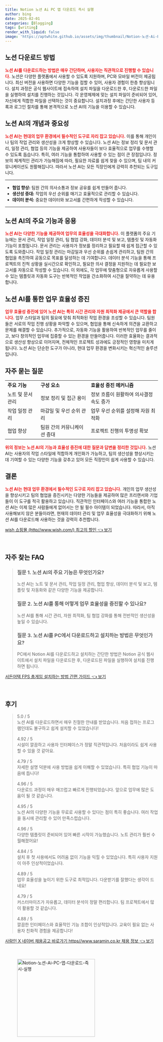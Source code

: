 ```yaml
---
title: Notion 노션 Ai PC 앱 다운로드 즉시 실행
author: bing
date: 2025-02-01
categories: [Blogging]
tags: [writing]
render_with_liquid: false
image: 'https://aptwhite.github.io/assets/img/thumbnail/Notion-노션-Ai-PC-앱-다운로드-즉시-실행.webp'
---
```



<h2 id='노션다운로드방법'>노션 다운로드 방법</h2>

<p><b><span style="color: #ee2323;">노션 AI를 다운로드하는 방법은 매우 간단하며, 사용자는 직관적으로 진행할 수 있습니다.</span></b> 노션은 다양한 플랫폼에서 사용할 수 있도록 지원하며, PC와 모바일 버전이 제공됩니다. 최신 버전을 사용하면 다양한 기능을 접할 수 있어, 사용자 경험이 한층 향상됩니다. 설치 과정은 공식 웹사이트에 접속하여 설치 파일을 다운로드한 후, 다운로드한 파일을 실행하여 설치를 진행하는 것입니다. 각 운영체제에 맞는 설치 파일이 준비되어 있어, 자신에게 적합한 파일을 선택하는 것이 중요합니다. 설치과정 후에는 간단한 사용자 등록과 로그인 절차를 통해 본격적으로 노션 AI의 기능을 이용할 수 있습니다.</p>

<h2 id='노션AI의중요성'>노션 AI의 개념과 중요성</h2>

<p><b><span style="color: #ee2323;">노션 AI는 현대의 업무 환경에서 필수적인 도구로 자리 잡고 있습니다.</span></b> 이를 통해 개인이나 팀의 작업 관리와 생산성을 크게 향상할 수 있습니다. 노션 AI는 정보 정리 및 문서 관리, 일정 관리, 협업 등의 기능을 제공하여 사용자들이 보다 효율적으로 업무를 수행할 수 있도록 돕습니다. 특히, 여러 기능을 통합하여 사용할 수 있는 점이 큰 장점입니다. 정보의 체계적인 관리가 가능해짐에 따라, 필요한 자료를 쉽게 찾을 수 있으며, 팀 내의 커뮤니케이션도 원활해집니다. 따라서 노션 AI는 모든 직장인에게 강력히 추천되는 도구입니다.</p>

<hr />

<ul>
    <li><b>협업 향상:</b> 팀원 간의 의사소통과 정보 공유를 쉽게 만들어 줍니다.</li>
    <li><b>생산성 증대:</b> 작업의 우선 순위를 매기고 효율적으로 관리할 수 있습니다.</li>
    <li><b>데이터 분석:</b> 중요한 데이터와 보고서를 간편하게 작성할 수 있습니다.</li>
</ul>

<hr />

<h2 id='주요기능'>노션 AI의 주요 기능과 응용</h2>

<p><b><span style="color: #ee2323;">노션 AI는 다양한 기능을 제공하여 업무의 효율성을 극대화합니다.</span></b> 이 플랫폼의 주요 기능에는 문서 관리, 작업 일정 관리, 팀 협업 강화, 데이터 분석 및 보고, 템플릿 및 자동화 기능이 포함됩니다. 문서 관리는 사용자가 정보를 정리하고 필요할 때 쉽게 접근할 수 있도록 도와줍니다. 작업 일정 관리는 마감일과 우선 순위를 손쉽게 관리하고, 팀원 간의 협업을 촉진하여 공동으로 목표를 달성하는 데 기여합니다. 데이터 분석 기능을 통해 프로젝트의 진척 상황을 실시간으로 확인하고, 필요한 의사 결정을 지원하는 데 필요한 보고서를 자동으로 작성할 수 있습니다. 이 외에도, 각 업무에 맞춤형으로 자유롭게 사용할 수 있는 템플릿과 자동화 도구는 반복적인 작업을 간소화하여 시간을 절약하는 데 유용합니다.</p>

<h2 id='업무효율성'>노션 AI를 통한 업무 효율성 증진</h2>

<p><b><span style="color: #ee2323;">업무 효율성 증진에 있어 노션 AI는 특히 시간 관리와 자원 최적화 제공에서 큰 역할을 합니다.</span></b> 업무 스타일과 팀의 필요에 맞춰 최적화된 작업 환경을 조성할 수 있습니다. 팀원들은 서로의 작업 진행 상황을 파악할 수 있으며, 협업을 통해 신속하게 의견을 교환하고 문제를 해결할 수 있습니다. 추가적으로, 자동화 기능을 활용하여 반복적인 업무를 줄이고, 보다 창의적인 업무에 집중할 수 있는 환경을 만들어줍니다. 이러한 효율화는 결과적으로 생산성 향상으로 이어지며, 전체적인 프로젝트 성과에도 긍정적인 영향을 미치게 됩니다. 노션 AI는 단순한 도구가 아니라, 현대 업무 환경을 변화시키는 혁신적인 솔루션입니다.</p>

<h2 id='자주묻는질문'>자주 묻는 질문</h2>

<table>
    <tr>
        <td><b>주요 기능</b></td>
        <td><b>구성 요소</b></td>
        <td><b>효율성 증진 메커니즘</b></td>
    </tr>
    <tr>
        <td>노트 및 문서 관리</td>
        <td>정보 정리 및 접근 용이</td>
        <td>정보 흐름이 원활하여 의사결정 속도 증가</td>
    </tr>
    <tr>
        <td>작업 일정 관리</td>
        <td>마감일 및 우선 순위 관리</td>
        <td>업무 우선 순위를 설정해 자원 최적화</td>
    </tr>
    <tr>
        <td>협업 향상</td>
        <td>팀원 간의 커뮤니케이션 증대</td>
        <td>프로젝트 진행의 투명성 확보</td>
    </tr>
</table>

<p><b><span style="color: #ee2323;">위의 정보는 노션 AI의 기능과 효율성 증진에 대한 질문과 답변을 정리한 것입니다.</span></b> 노션 AI는 사용자의 작업 스타일에 적합하게 개인화가 가능하고, 팀의 생산성을 향상시키는 데 기여할 수 있는 다양한 기능을 갖추고 있어 모든 직장인이 쉽게 사용할 수 있습니다.</p>

<h2 id='결론'>결론</h2>

<p><b><span style="color: #ee2323;">노션 AI는 현대 업무 환경에서 필수적인 도구로 자리 잡고 있습니다.</span></b> 개인의 업무 생산성을 향상시키고 팀의 협업을 증진시키는 다양한 기능들을 제공하여 많은 프리랜서와 기업들이 이 도구를 적극 활용하고 있습니다. 직관적인 인터페이스와 여러 기능을 통합한 노션 AI는 이제 많은 사람들에게 없어서는 안 될 필수 아이템이 되었습니다. 따라서, 아직 사용해보지 않은 분들이라면, 현재의 데이터 관리 및 업무 효율성을 극대화하기 위해 노션 AI를 다운로드해 사용하는 것을 강력히 추천합니다.</p>


<p><a class="click-button" title="wish 쇼핑몰 (http//www.wish.com/) 최고의 할인" href="https://aptwhite.github.io/posts/wish-%EC%87%BC%ED%95%91%EB%AA%B0-(httpwww.wish.com)-%EC%B5%9C%EA%B3%A0%EC%9D%98-%ED%95%A0%EC%9D%B8/" rel="dofollow">wish 쇼핑몰 (http//www.wish.com/) 최고의 할인 👈 보기</a></p><br>
<h2 id='자주_찾는_FAQ'>자주 찾는 FAQ</h2>
<div itemscope="" itemtype="https://schema.org/FAQPage"> 
<blockquote> 
<div itemscope="" itemprop="mainEntity" itemtype="https://schema.org/Question"> 
<h3 itemprop="name">질문 1. 노션 AI의 주요 기능은 무엇인가요?</h3> 
<div itemscope="" itemprop="acceptedAnswer" itemtype="https://schema.org/Answer"> 
<span itemprop="text"> 
<p>노션 AI는 노트 및 문서 관리, 작업 일정 관리, 협업 향상, 데이터 분석 및 보고, 템플릿 및 자동화와 같은 다양한 기능을 제공합니다.</p> 
</span> 
</div> 
</div> 

<div itemscope="" itemprop="mainEntity" itemtype="https://schema.org/Question"> 
<h3 itemprop="name">질문 2. 노션 AI를 통해 어떻게 업무 효율성을 증진할 수 있나요?</h3> 
<div itemscope="" itemprop="acceptedAnswer" itemtype="https://schema.org/Answer"> 
<span itemprop="text"> 
<p>노션 AI를 통해 시간 관리, 자원 최적화, 팀 협업 강화를 통해 전반적인 생산성을 높일 수 있습니다.</p> 
</span> 
</div> 
</div> 

<div itemscope="" itemprop="mainEntity" itemtype="https://schema.org/Question"> 
<h3 itemprop="name">질문 3. 노션 AI를 PC에서 다운로드하고 설치하는 방법은 무엇인가요?</h3> 
<div itemscope="" itemprop="acceptedAnswer" itemtype="https://schema.org/Answer"> 
<span itemprop="text"> 
<p>PC에서 Notion AI를 다운로드하고 설치하는 간단한 방법은 Notion 공식 웹사이트에서 설치 파일을 다운로드한 후, 다운로드된 파일을 실행하여 설치를 진행하면 됩니다.</p> 
</span> 
</div> 
</div> 
</blockquote> 
</div>
<p><a class="click-button" title="서든어택 FPS 총게임 설치하는 방법 간편 가이드" href="https://aptwhite.github.io/posts/%EC%84%9C%EB%93%A0%EC%96%B4%ED%83%9D-FPS-%EC%B4%9D%EA%B2%8C%EC%9E%84-%EC%84%A4%EC%B9%98%ED%95%98%EB%8A%94-%EB%B0%A9%EB%B2%95-%EA%B0%84%ED%8E%B8-%EA%B0%80%EC%9D%B4%EB%93%9C/" rel="dofollow">서든어택 FPS 총게임 설치하는 방법 간편 가이드 👈 보기</a></p><br>
<h2 id='후기'>후기</h2>
<div itemscope itemtype="https://schema.org/Product">
  <blockquote>
  <div itemprop="review" itemscope itemtype="https://schema.org/Review">
      <div itemprop="reviewRating" itemscope itemtype="https://schema.org/Rating"> <span itemprop="ratingValue">5.0</span> / <span itemprop="bestRating">5</span> </div>
      <span itemprop="reviewBody">노션 AI를 다운로드하면서 매우 친절한 안내를 받았습니다. 처음 접하는 프로그램인데도 불구하고 쉽게 설치할 수 있었습니다!</span>
  </div>
  <br>
  <div itemprop="review" itemscope itemtype="https://schema.org/Review">
      <div itemprop="reviewRating" itemscope itemtype="https://schema.org/Rating"> <span itemprop="ratingValue">4.92</span> / <span itemprop="bestRating">5</span> </div>
      <span itemprop="reviewBody">시설이 깔끔하고 사용자 인터페이스가 정말 직관적입니다. 처음이라도 쉽게 사용할 수 있을 것 같아요.</span>
  </div>
  <br>
  <div itemprop="review" itemscope itemtype="https://schema.org/Review">
      <div itemprop="reviewRating" itemscope itemtype="https://schema.org/Rating"> <span itemprop="ratingValue">4.79</span> / <span itemprop="bestRating">5</span> </div>
      <span itemprop="reviewBody">자세한 설명 덕분에 사용 방법을 쉽게 이해할 수 있었습니다. 특히 협업 기능이 마음에 듭니다!</span>
  </div>
  <br>
  <div itemprop="review" itemscope itemtype="https://schema.org/Review">
      <div itemprop="reviewRating" itemscope itemtype="https://schema.org/Rating"> <span itemprop="ratingValue">4.96</span> / <span itemprop="bestRating">5</span> </div>
      <span itemprop="reviewBody">다운로드 과정이 매우 매끄럽고 빠르게 진행되었습니다. 앞으로 업무에 많은 도움이 될 것 같습니다.</span>
  </div>
  <br>
  <div itemprop="review" itemscope itemtype="https://schema.org/Review">
      <div itemprop="reviewRating" itemscope itemtype="https://schema.org/Rating"> <span itemprop="ratingValue">4.95</span> / <span itemprop="bestRating">5</span> </div>
      <span itemprop="reviewBody">노션 AI의 다양한 기능을 무료로 사용할 수 있다는 점이 특히 좋습니다. 여러 작업을 동시에 관리할 수 있어 만족스럽습니다.</span>
  </div>
  <br>
  <div itemprop="review" itemscope itemtype="https://schema.org/Review">
      <div itemprop="reviewRating" itemscope itemtype="https://schema.org/Rating"> <span itemprop="ratingValue">4.96</span> / <span itemprop="bestRating">5</span> </div>
      <span itemprop="reviewBody">다양한 템플릿이 준비되어 있어 빠른 시작이 가능했습니다. 노트 관리가 훨씬 수월해졌어요!</span>
  </div>
  <br>
  <div itemprop="review" itemscope itemtype="https://schema.org/Review">
      <div itemprop="reviewRating" itemscope itemtype="https://schema.org/Rating"> <span itemprop="ratingValue">4.84</span> / <span itemprop="bestRating">5</span> </div>
      <span itemprop="reviewBody">설치 후 첫 사용에서도 어려움 없이 기능을 익힐 수 있었습니다. 특히 사용자 지원이 아주 인상적이었습니다.</span>
  </div>
  <br>
  <div itemprop="review" itemscope itemtype="https://schema.org/Review">
      <div itemprop="reviewRating" itemscope itemtype="https://schema.org/Rating"> <span itemprop="ratingValue">4.89</span> / <span itemprop="bestRating">5</span> </div>
      <span itemprop="reviewBody">업무 효율성을 높이기 위한 도구로 최적입니다. 다운받기를 잘했다는 생각이 드네요!</span>
  </div>
  <br>
  <div itemprop="review" itemscope itemtype="https://schema.org/Review">
      <div itemprop="reviewRating" itemscope itemtype="https://schema.org/Rating"> <span itemprop="ratingValue">4.79</span> / <span itemprop="bestRating">5</span> </div>
      <span itemprop="reviewBody">커스터마이즈가 자유롭고, 데이터 분석이 정말 편리합니다. 팀 프로젝트에서 많이 활용할 것 같습니다.</span>
  </div>
  <br>
  <div itemprop="review" itemscope itemtype="https://schema.org/Review">
      <div itemprop="reviewRating" itemscope itemtype="https://schema.org/Rating"> <span itemprop="ratingValue">4.88</span> / <span itemprop="bestRating">5</span> </div>
      <span itemprop="reviewBody">깔끔한 인터페이스와 효율적인 기능 조합이 인상적입니다. 교육이 필요 없는 사용자 친화적 경험을 제공합니다!</span>
  </div>
  </blockquote>
</div>
<p><a class="click-button" title="사람인 X 네이버 채용공고 바로가기 https//www.saramin.co.kr 채용 정보" href="https://aptwhite.github.io/posts/%EC%82%AC%EB%9E%8C%EC%9D%B8-X-%EB%84%A4%EC%9D%B4%EB%B2%84-%EC%B1%84%EC%9A%A9%EA%B3%B5%EA%B3%A0-%EB%B0%94%EB%A1%9C%EA%B0%80%EA%B8%B0-httpswww.saramin.co.kr-%EC%B1%84%EC%9A%A9-%EC%A0%95%EB%B3%B4/" rel="dofollow">사람인 X 네이버 채용공고 바로가기 https//www.saramin.co.kr 채용 정보 👈 보기</a></p><br>
<figure class="image"><img src="https://aptwhite.github.io/assets/img/thumbnail/Notion-노션-Ai-PC-앱-다운로드-즉시-실행.webp" alt="Notion-노션-Ai-PC-앱-다운로드-즉시-실행" width="256" height="256"></figure>